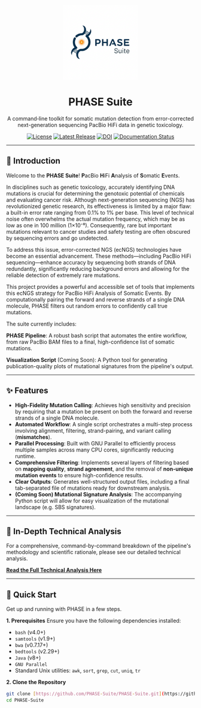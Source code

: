 <p align="center">
  <img src="assets/PHASE_Suite_logo.png" alt="PHASE Suite Logo" width="200"/>
</p>

<h1 align="center">PHASE Suite</h1>

<p align="center">
  A command‑line toolkit for somatic mutation detection from error-corrected next-generation sequencing PacBio HiFi data in genetic toxicology.
</p>

<p align="center">
  <a href="https://github.com/PHASE-Suite/PHASE-Suite/blob/main/LICENSE"><img src="https://img.shields.io/badge/License-MIT-blue.svg" alt="License"></a>
  <a href="https://github.com/PHASE-Suite/PHASE-Suite/releases"><img src="https://img.shields.io/github/v/release/PHASE-Suite/PHASE-Suite?label=Latest%20Release" alt="Latest Release"></a>
  <a href="https://zenodo.org/badge/latestdoi/your-repo-id"><img src="https://zenodo.org/badge/your-repo-id.svg" alt="DOI"></a>
  <a href="https://phase-suite.readthedocs.io/"><img src="https://img.shields.io/readthedocs/phase-suite" alt="Documentation Status"></a>
</p>

---

## 📖 Introduction

Welcome to the **PHASE Suite**! **P**acBio **H**iFi **A**nalysis of **S**omatic **E**vents.

In disciplines such as genetic toxicology, accurately identifying DNA mutations is crucial for determining the genotoxic potential of chemicals and evaluating cancer risk. Although next-generation sequencing (NGS) has revolutionized genetic research, its effectiveness is limited by a major flaw: a built-in error rate ranging from 0.1% to 1% per base. This level of technical noise often overwhelms the actual mutation frequency, which may be as low as one in 100 million (1×10⁻⁸). Consequently, rare but important mutations relevant to cancer studies and safety testing are often obscured by sequencing errors and go undetected.

To address this issue, error-corrected NGS (ecNGS) technologies have become an essential advancement. These methods—including PacBio HiFi sequencing—enhance accuracy by sequencing both strands of DNA redundantly, significantly reducing background errors and allowing for the reliable detection of extremely rare mutations.

This project provides a powerful and accessible set of tools that implements this ecNGS strategy for PacBio HiFi Analysis of Somatic Events. By computationally pairing the forward and reverse strands of a single DNA molecule, PHASE filters out random errors to confidently call true mutations.

The suite currently includes:

**PHASE Pipeline**: A robust bash script that automates the entire workflow, from raw PacBio BAM files to a final, high-confidence list of somatic mutations.

**Visualization Script** (Coming Soon): A Python tool for generating publication-quality plots of mutational signatures from the pipeline's output.

---

## ✨ Features

* **High-Fidelity Mutation Calling**: Achieves high sensitivity and precision by requiring that a mutation be present on both the forward and reverse strands of a single DNA molecule.
* **Automated Workflow**: A single script orchestrates a multi-step process involving alignment, filtering, strand-pairing, and variant calling (**mismatches**).
* **Parallel Processing**: Built with GNU Parallel to efficiently process multiple samples across many CPU cores, significantly reducing runtime.
* **Comprehensive Filtering**: Implements several layers of filtering based on **mapping quality**, **strand agreement**, and the removal of **non-unique mutation events** to ensure high-confidence results.
* **Clear Outputs**: Generates well-structured output files, including a final tab-separated file of mutations ready for downstream analysis.
* **(Coming Soon) Mutational Signature Analysis**: The accompanying Python script will allow for easy visualization of the mutational landscape (e.g. SBS signatures).

---

## 🔬 In-Depth Technical Analysis

For a comprehensive, command-by-command breakdown of the pipeline's methodology and scientific rationale, please see our detailed technical analysis.

[**Read the Full Technical Analysis Here**](TECHNICAL_ANALYSIS.md)

---

## 🚀 Quick Start

Get up and running with PHASE in a few steps.

**1. Prerequisites**
Ensure you have the following dependencies installed:
* `bash` (v4.0+)
* `samtools` (v1.9+)
* `bwa` (v0.7.17+)
* `bedtools` (v2.29+)
* `Java` (v8+)
* `GNU Parallel`
* Standard Unix utilities: `awk`, `sort`, `grep`, `cut`, `uniq`, `tr`

**2. Clone the Repository**
```bash
git clone [https://github.com/PHASE-Suite/PHASE-Suite.git](https://github.com/PHASE-Suite/PHASE-Suite.git)
cd PHASE-Suite
